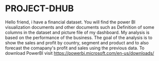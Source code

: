 # PROJECT-DHUB

Hello friend, i have a financial dataset. You will find the power BI visualization documents
and other documents such as Definition of some columns in the dataset and picture file of my dashboard.
My analysis is based on the performance of the business. The goal of the analysis is to show the sales and profit by country, segment and product
and to also forecast the comapany's profit and sales using the previous data.
To download PowerBI visit https://powerbi.microsoft.com/en-us/downloads/
